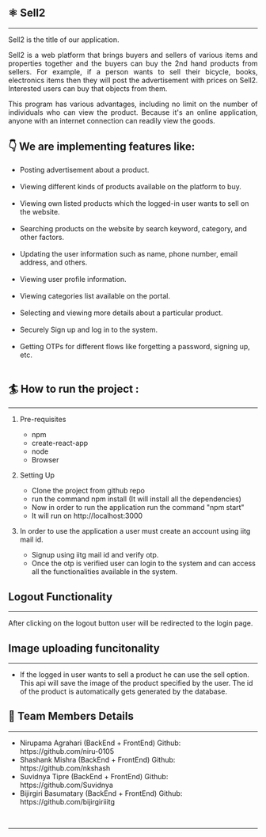 <h2>⚛️ Sell2</h2>
<hr/>

Sell2 is the title of our application. 

<p align="justify">Sell2 is a web platform that brings buyers and sellers of various items and properties together and the buyers can buy the 2nd hand products from sellers. For example, if a person wants to sell their bicycle, books, electronics items then they will post the advertisement with prices on Sell2. Interested users can buy that objects from them.</p> 

<p align="justify">This program has various advantages, including no limit on the number of individuals who can view the product. Because it's an online application, anyone with an internet connection can readily view the goods.</p>


<h2>👇 We are implementing features like:</h2>


<ul>
<li>Posting advertisement about a product.</li>
<br/>
<li>Viewing different kinds of products available on the platform to buy.</li>
<br/>
<li>Viewing own listed products which the logged-in user wants to sell on the website.</li>
<br/>
<li>Searching products on the website by search keyword, category, and other factors.</li>
<br/>
<li>Updating the user information such as name, phone number, email address, and others.</li>
<br/>
<li>Viewing user profile information.</li>
<br/>
<li>Viewing categories list available on the portal.</li>
<br/>
<li>Selecting and viewing more details about a particular product.</li>
<br/>
<li>Securely Sign up and log in to the system.</li>
<br/>
<li>Getting OTPs for different flows like forgetting a password, signing up, etc.</li>
<br/>
</ul>

<h2>🏄 How to run the project :</h2>
<hr/>

1. Pre-requisites
    <ul>
    <li> npm </li>
    <li> create-react-app</li>
    <li> node</li>
    <li> Browser</li>
    </ul>

2. Setting Up
    <ul>
    <li> Clone the project from github repo </li>
    <li>run the command npm install (It will install all the dependencies)</li>
    <li> Now in order to run the application run the command "npm start"</li>
    <li> It will run on http://localhost:3000</li>
    </ul>

3. In order to use the application a user must create an account using iitg mail id. 
    <ul>
    <li>Signup using iitg mail id and verify otp.</li>
    <li> Once the otp is verified user can login to the system and can access all the functionalities available in the system.</li>

<h2>Logout Functionality</h2>
<hr/>

<p>After clicking on the logout button user will be redirected to the login page.</p>



<h2>Image uploading funcitonality</h2>
<hr/>
    <ul>
    <li>If the logged in user wants to sell a product he can use the sell option. This api will save the image of the product specified by the user. The id of the product is automatically gets generated by the database.
    </li>
    </ul>
   
<h2>🦸 Team Members Details</h2>
<hr/>
<ul>
<li>Nirupama Agrahari (BackEnd + FrontEnd) Github: https://github.com/niru-0105 </li>
<li>Shashank Mishra (BackEnd + FrontEnd) Github: https://github.com/nkshash</li>
<li>Suvidnya Tipre (BackEnd + FrontEnd) Github: https://github.com/Suvidnya </li>
<li>Bijirgiri Basumatary (BackEnd + FrontEnd) Github: https://github.com/bijirgiriiitg</li>
</ul>

<br/>

<hr/>
